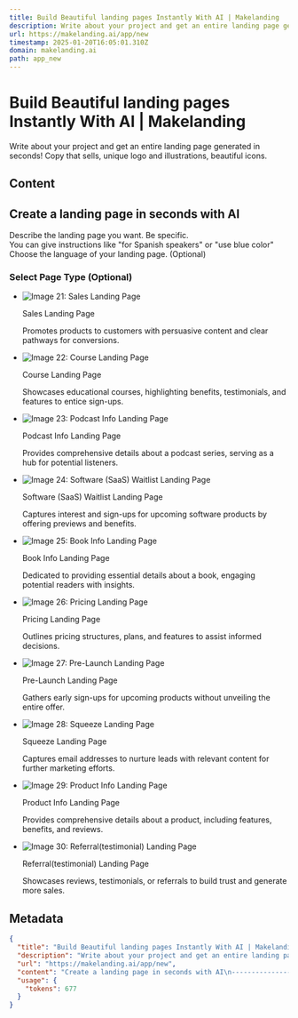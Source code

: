 ```yaml
---
title: Build Beautiful landing pages Instantly With AI | Makelanding
description: Write about your project and get an entire landing page generated in seconds! Copy that sells, unique logo and illustrations, beautiful icons.
url: https://makelanding.ai/app/new
timestamp: 2025-01-20T16:05:01.310Z
domain: makelanding.ai
path: app_new
---
```


# Build Beautiful landing pages Instantly With AI | Makelanding


Write about your project and get an entire landing page generated in seconds! Copy that sells, unique logo and illustrations, beautiful icons.


## Content

Create a landing page in seconds with AI
----------------------------------------

Describe the landing page you want. Be specific.  
You can give instructions like "for Spanish speakers" or "use blue color"  
Choose the language of your landing page. (Optional)

### Select Page Type (Optional)

*   ![Image 21: Sales Landing Page](https://makelanding.ai/_next/image?url=%2Fsales_lp.png&w=1080&q=75)
    
    Sales Landing Page
    
    Promotes products to customers with persuasive content and clear pathways for conversions.
    
*   ![Image 22: Course Landing Page](https://makelanding.ai/_next/image?url=%2Fcourse_lp.png&w=1080&q=75)
    
    Course Landing Page
    
    Showcases educational courses, highlighting benefits, testimonials, and features to entice sign-ups.
    
*   ![Image 23: Podcast Info Landing Page](https://makelanding.ai/_next/image?url=%2Fpodcast_lp.png&w=1080&q=75)
    
    Podcast Info Landing Page
    
    Provides comprehensive details about a podcast series, serving as a hub for potential listeners.
    
*   ![Image 24: Software (SaaS) Waitlist Landing Page](https://makelanding.ai/_next/image?url=%2Fsaas_waitlist_lp.png&w=1080&q=75)
    
    Software (SaaS) Waitlist Landing Page
    
    Captures interest and sign-ups for upcoming software products by offering previews and benefits.
    
*   ![Image 25: Book Info Landing Page](https://makelanding.ai/_next/image?url=%2Fbook_lp.png&w=1080&q=75)
    
    Book Info Landing Page
    
    Dedicated to providing essential details about a book, engaging potential readers with insights.
    
*   ![Image 26: Pricing Landing Page](https://makelanding.ai/_next/image?url=%2Fpricing_lp.png&w=1080&q=75)
    
    Pricing Landing Page
    
    Outlines pricing structures, plans, and features to assist informed decisions.
    
*   ![Image 27: Pre-Launch Landing Page](https://makelanding.ai/_next/image?url=%2Fpre_launch_lp.png&w=1080&q=75)
    
    Pre-Launch Landing Page
    
    Gathers early sign-ups for upcoming products without unveiling the entire offer.
    
*   ![Image 28: Squeeze Landing Page](https://makelanding.ai/_next/image?url=%2Fsqueeze_lp.png&w=1080&q=75)
    
    Squeeze Landing Page
    
    Captures email addresses to nurture leads with relevant content for further marketing efforts.
    
*   ![Image 29: Product Info Landing Page](https://makelanding.ai/_next/image?url=%2Fproduct_info_lp.png&w=1080&q=75)
    
    Product Info Landing Page
    
    Provides comprehensive details about a product, including features, benefits, and reviews.
    
*   ![Image 30: Referral(testimonial) Landing Page](https://makelanding.ai/_next/image?url=%2Ftestimonial_lp.png&w=1080&q=75)
    
    Referral(testimonial) Landing Page
    
    Showcases reviews, testimonials, or referrals to build trust and generate more sales.

## Metadata

```json
{
  "title": "Build Beautiful landing pages Instantly With AI | Makelanding",
  "description": "Write about your project and get an entire landing page generated in seconds! Copy that sells, unique logo and illustrations, beautiful icons.",
  "url": "https://makelanding.ai/app/new",
  "content": "Create a landing page in seconds with AI\n----------------------------------------\n\nDescribe the landing page you want. Be specific.  \nYou can give instructions like \"for Spanish speakers\" or \"use blue color\"  \nChoose the language of your landing page. (Optional)\n\n### Select Page Type (Optional)\n\n*   ![Image 21: Sales Landing Page](https://makelanding.ai/_next/image?url=%2Fsales_lp.png&w=1080&q=75)\n    \n    Sales Landing Page\n    \n    Promotes products to customers with persuasive content and clear pathways for conversions.\n    \n*   ![Image 22: Course Landing Page](https://makelanding.ai/_next/image?url=%2Fcourse_lp.png&w=1080&q=75)\n    \n    Course Landing Page\n    \n    Showcases educational courses, highlighting benefits, testimonials, and features to entice sign-ups.\n    \n*   ![Image 23: Podcast Info Landing Page](https://makelanding.ai/_next/image?url=%2Fpodcast_lp.png&w=1080&q=75)\n    \n    Podcast Info Landing Page\n    \n    Provides comprehensive details about a podcast series, serving as a hub for potential listeners.\n    \n*   ![Image 24: Software (SaaS) Waitlist Landing Page](https://makelanding.ai/_next/image?url=%2Fsaas_waitlist_lp.png&w=1080&q=75)\n    \n    Software (SaaS) Waitlist Landing Page\n    \n    Captures interest and sign-ups for upcoming software products by offering previews and benefits.\n    \n*   ![Image 25: Book Info Landing Page](https://makelanding.ai/_next/image?url=%2Fbook_lp.png&w=1080&q=75)\n    \n    Book Info Landing Page\n    \n    Dedicated to providing essential details about a book, engaging potential readers with insights.\n    \n*   ![Image 26: Pricing Landing Page](https://makelanding.ai/_next/image?url=%2Fpricing_lp.png&w=1080&q=75)\n    \n    Pricing Landing Page\n    \n    Outlines pricing structures, plans, and features to assist informed decisions.\n    \n*   ![Image 27: Pre-Launch Landing Page](https://makelanding.ai/_next/image?url=%2Fpre_launch_lp.png&w=1080&q=75)\n    \n    Pre-Launch Landing Page\n    \n    Gathers early sign-ups for upcoming products without unveiling the entire offer.\n    \n*   ![Image 28: Squeeze Landing Page](https://makelanding.ai/_next/image?url=%2Fsqueeze_lp.png&w=1080&q=75)\n    \n    Squeeze Landing Page\n    \n    Captures email addresses to nurture leads with relevant content for further marketing efforts.\n    \n*   ![Image 29: Product Info Landing Page](https://makelanding.ai/_next/image?url=%2Fproduct_info_lp.png&w=1080&q=75)\n    \n    Product Info Landing Page\n    \n    Provides comprehensive details about a product, including features, benefits, and reviews.\n    \n*   ![Image 30: Referral(testimonial) Landing Page](https://makelanding.ai/_next/image?url=%2Ftestimonial_lp.png&w=1080&q=75)\n    \n    Referral(testimonial) Landing Page\n    \n    Showcases reviews, testimonials, or referrals to build trust and generate more sales.",
  "usage": {
    "tokens": 677
  }
}
```
